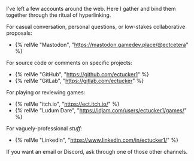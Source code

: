 I've left a few accounts around the web.
Here I gather and bind them together through the ritual of hyperlinking.

For casual conversation, personal questions, or low-stakes collaborative proposals:
- {% relMe "Mastodon", "https://mastodon.gamedev.place/@ectcetera" %}

For source code or comments on specific projects:
- {% relMe "GitHub", "https://github.com/ectucker1" %}
- {% relMe "GitLab", "https://gitlab.com/ectucker" %}

For playing or reviewing games:
- {% relMe "itch.io", "https://ect.itch.io/" %}
- {% relMe "Ludum Dare", "https://ldjam.com/users/ectucker1/games/" %}

For vaguely-professional _stuff_:
- {% relMe "LinkedIn", "https://www.linkedin.com/in/ectucker1/" %}

If you want an email or Discord, ask through one of those other channels.
